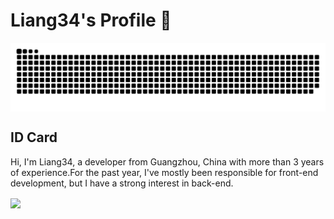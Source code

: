 <h1>Liang34's Profile 👋</h1>

<!--
**Liang34/Liang34** is a ✨ _special_ ✨ repository because its `README.md` (this file) appears on your GitHub profile.

Here are some ideas to get you started:

- 🔭 I’m currently working on ...
- 🌱 I’m currently learning ...
- 👯 I’m looking to collaborate on ...
- 🤔 I’m looking for help with ...
- 💬 Ask me about ...
- 📫 How to reach me: ...
- 😄 Pronouns: ...
- ⚡ Fun fact: ...
-->
<!--
<a href="https://github.com/anuraghazra/github-readme-stats">
  <img height=200 align="center" src="https://github-readme-stats.vercel.app/api?username=Liang34" />
</a>
-->
<p align="center">
    <img align="center" src="https://raw.githubusercontent.com/mistricky/mistricky/ac231765d4d81c46cc5fe158122b88f4df25f300/github-contribution-grid-snake.svg" />
</p>
<H2>ID Card</H2>
<p>Hi, I'm Liang34, a developer from Guangzhou, China with more than 3 years of experience.For the past year, I've mostly been responsible for front-end development, but I have a strong interest in back-end.</p>
<p></p>
<a>
  <img height=200 align="center" src="https://github-readme-stats.vercel.app/api/top-langs?username=Liang34&layout=compact&langs_count=8&card_width=320" />
</a>
